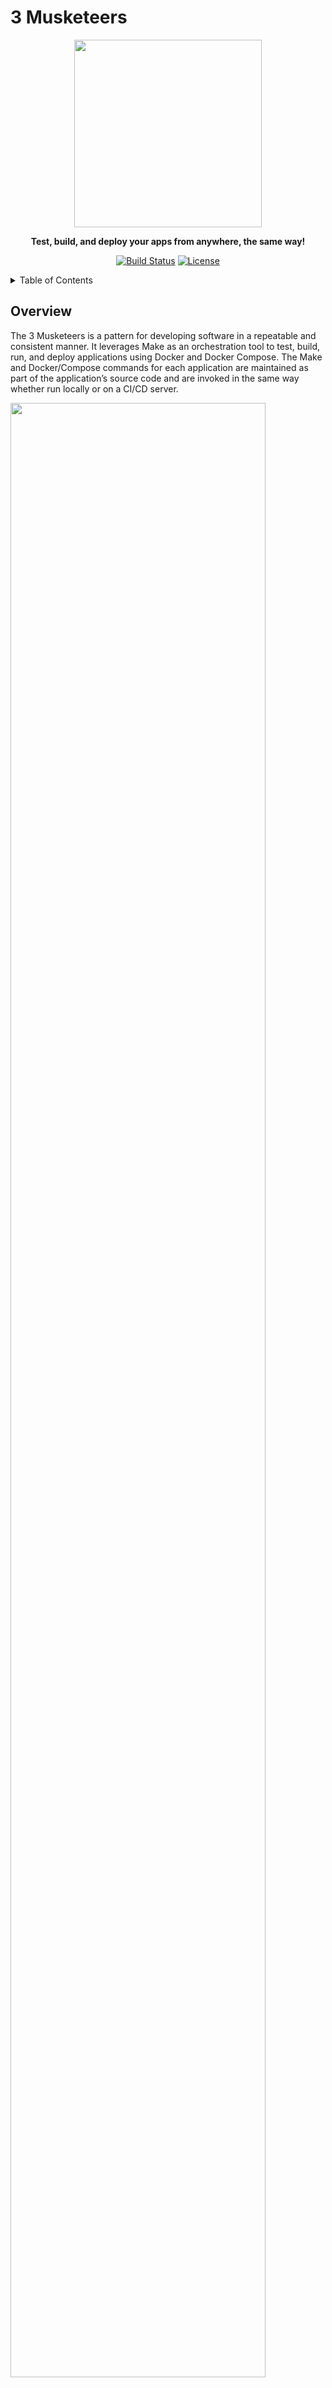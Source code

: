 
# 3 Musketeers

<div align="center">
<img src="docs/public/img/hero-v2.svg" width="300">

**Test, build, and deploy your apps from anywhere, the same way!**

[![Build Status][linkGitHubActionsProjectBadge]][linkGitHubActionsProject]
[![License][linkLicenseBadge]][linkLicense]
</div>

<details>
  <summary>Table of Contents</summary>

<!-- START doctoc generated TOC please keep comment here to allow auto update -->
<!-- DON'T EDIT THIS SECTION, INSTEAD RE-RUN doctoc TO UPDATE -->

- [Overview](#overview)
- [Why?](#why)
  - [Consistency](#consistency)
  - [Control](#control)
  - [Confidence](#confidence)
- [Demo](#demo)
- [Getting started](#getting-started)
  - [Prerequisites](#prerequisites)
  - [Steps](#steps)
- [3 Musketeers website development](#3-musketeers-website-development)
  - [Prerequisites](#prerequisites-1)
  - [Development](#development)
  - [Deployment](#deployment)
    - [Create a new site](#create-a-new-site)
    - [Deploy](#deploy)
    - [Delete](#delete)
  - [CI/CD](#cicd)
  - [Visual elements](#visual-elements)
- [Contributing](#contributing)
- [References](#references)
- [Stargazers over time](#stargazers-over-time)
- [License](#license)

<!-- END doctoc generated TOC please keep comment here to allow auto update -->

</details>

## Overview

<!-- Copy of docs/guide/index.md -->

The 3 Musketeers is a pattern for developing software in a repeatable and consistent manner. It leverages Make as an orchestration tool to test, build, run, and deploy applications using Docker and Docker Compose. The Make and Docker/Compose commands for each application are maintained as part of the application’s source code and are invoked in the same way whether run locally or on a CI/CD server.

<img src="./diagrams/overview.mmd.svg" width="90%">

## Why?

### Consistency

Run the same commands no matter where you are: Linux, MacOS, Windows, CI/CD tools that supports Docker like GitHub Actions, Travis CI, CircleCI, and GitLab CI.

### Control

Take control of languages, versions, and tools you need, and version source control your pipelines with your preferred VCS like GitHub and GitLab

### Confidence

Test your code and pipelines locally before your CI/CD tool runs it. Feel confident that if it works locally, it will work in your CI/CD server.

## Demo

<!-- Copy of docs/guide/index.md-->

<img alt="Animated demo" src="../vhs-demo/demo.gif" width="800px"/>

_The demo was generated with VHS using the 3 Musketeers ([source](demo))._

## Getting started

<!-- Copy of docs/guide/getting-started.md -->

Let's print out `Hello, World!` in the terminal using the 3 Musketeers. The command `make echo` will be calling Docker to run the command `echo 'Hello, World!'` inside a container.

<img src="./diagrams/getting-started.mmd.svg" width="90%">

### Prerequisites

- [Docker](https://www.docker.com/)
- [Compose](https://docs.docker.com/compose/)
- [Make](https://www.gnu.org/software/make/)

### Hello, World!

Create the following 2 files:

```yaml
# docker-compose.yml
services:
  alpine:
    image: alpine
```

```makefile
# Makefile
echo:
	docker compose run --rm alpine echo 'Hello, World!'
```

Then simply run:

```bash
make echo
```

<br>

For more information, visit [3 Musketeers website][link3Musketeers].

## 3 Musketeers website development

This repository is the [3 Musketeers website][link3Musketeers] built with [VitePress][linkVitePress]. This section explains how to develop, test, and deploy using the 3 Musketeers.

### Prerequisites

- [Docker](https://www.docker.com/)
- [Compose](https://docs.docker.com/compose/)
- [Make](https://www.gnu.org/software/make/)
- [Cloudflare Pages][linkCloudflarePages] account

### Development

```bash
# Create a .env file
make envfile ENVFILE=env.example
# Install dependencies
make deps

# Start vitepress server for local development
make dev
# Wait till the message 'vite v2.5.3 dev server running at' appears
# Access the website in your browser at http://localhost:8080/
# \<ctrl-c\> to stop

# Build static site
make build

# Serve static site for local development
make serveDev
# Access the website in your browser at http://localhost:8080/
# \<ctrl-c\> to stop

# Serve static website (headless)
make serve

# Test static website
make test

# Prune
make prune

# Contributing? Make sure the following command runs successfully
make all
```

### Deployment

The 3 Musketeers website is deployed to [Cloudflare Pages][linkCloudflarePages]. This section shows how to create site, deploy, and delete using Wrangler CLI][linkCloudflareWranglerCLI]. This is handy for previewing new changes.

Given the build, test and deployment are going to be done with GitHub Actions, this section follows the [direct upload][linkCloudflareDirectUpload] and [Run Wrangler in CI/CD][linkCloudflareWranglerCICD] directives.

Lastly, this section assumes the application was built and tested (see previous section `Development`).

#### Cloudflare account ID and API token

To interact with Cloudflare Pages with Wrangler CLI, Cloudflare account ID and API token are required.

1. Account ID: [Find account and zone IDs][linkCloudflareFindAccountAndZoneIDs]
1. API token
	1. [Create API token][linkCloudflareCreateAPIToken]
	1. Use `Edit Cloudflare Workers` template
	1. Permissions:
		- Account - Cloudflare Pages - Edit
	1. Set a TIL
1. Set the values in the `.env` file (based of `env.template`)
1. Do not forget to delete the API token once it is not longer used

#### Create a new Pages project

This section creates a new Pages project with Wrangler CLI. Ensure the `.env` file contains the account ID and API token.

```bash
# All the following commands will be run inside a container
make shell

# You can always see the values of environment variables
env | grep ENV_

# List your current Pages projects
npx wrangler pages project list

# Create a new project that is not in the list above
npx wrangler pages project create 3musketeers-test --production-branch=main
#✨ Successfully created the '3musketeers-test' project. It will be available at https://3musketeers-test.pages.dev/ once you create your first deployment.
#To deploy a folder of assets, run 'wrangler pages deploy [directory]'.

# Now, the new project should be listed and take note of the project domain
npx wrangler pages project list

# Project is empty which should not be hosted! (My project domain for this example is 3musketeers-test.pages.dev)
curl -I https://3musketeers-test.pages.dev
#HTTP/2 522
#...

# Exit the container
exit
```

Copy the project and production branch names to `.env` file. In this example, `3musketeers-test` and `main` were used. Take note of the URL where the project will be served (ex: `https://3musketeers-test.pages.dev`)

#### Deploy

This section deploys the website to an existing Cloudflare project. Ensure the `.env` file contains the project and branch names as well as account ID and API token.

```bash
# All the following commands will be run inside a container
make shell

# Deploy!
npx wrangler pages deploy docs/.vitepress/dist \
	--project-name=${ENV_CLOUDFLARE_PROJECT_NAME} \
	--branch=${ENV_CLOUDFLARE_BRANCH_NAME} \
	--commit-message="Deploy!"
#✨ Success! Uploaded 81 files (4.28 sec)
#✨ Deployment complete! Take a peek over at https://some-id.3musketeers-test.pages.dev

# Project is no longer empty!
curl -I https://3musketeers-test.pages.dev
#HTTP/2 200
#...

# Exit the container
exit
```

As a side note, `make deploy` can be used instead.

#### Delete

This section shows how to delete a Cloudflare Pages project. Ensure the `.env` file contains the project and branch names as well as account ID and API token.

```bash
# All the following commands will be run inside a container
make shell

npx wrangler pages project delete ${ENV_CLOUDFLARE_PROJECT_NAME}
#? Are you sure you want to delete "3musketeers-test"? This action cannot be undone. › y
#Deleting 3musketeers-test
#Successfully deleted 3musketeers-test

# Check the site is not there
curl -I https://3musketeers-test.pages.dev
#HTTP/2 530
#...

# Exit the container
exit
```

### CI/CD

[GitHub Actions][linkGitHubActions] is used to test PRs and deploy changes made to `main` branch to Netlify.

- A dedicated Netlify personal access token has been created for Github Actions
- Environment variables required for deploying to Netlify are set as [secrets for GitHub Actions][linkGitHubActionsSecrets]
- The GitHub Actions workflows follow the 3 Musketeers pattern so it is a good real life example

### Visual elements

- 3 Musketeers logo
    - Created by me with [Procreate][linkProcreate] and [Vectornator][linkVectornator]
        - Neat tools used are [offset path][linkVectornatorOffsetPath] and [mask objects][linkVectornatorMaskObjects]
    - 2048px by 2048px SVG image
    - Images are in folder `docs/public/img`
- Favicon
    - Source image is an exported png format of the logo
    - Use the website [favicon.io][linkFaviconio]
    - The generated content is in `docs/public/favicon_io`
    - File docs/public/favicon.io is a copy of the file in `docs/public/favicon_io`
        - By default, browsers searches for /favicon.io
    - HTML `link` tags have been set in file `/docs/.vitepress/config.js`
- Social media preview
    - This is for displaying preview of the website on Twitter, Facebook, GitHub, etc
    - Created a new vector image 1280x640px with the scale down logo at the center
        - The size is suggested by GitHub in General settings
    - According to [artegence article][linkArtegenceArticle], the ideal image that works on different social platforms
        - Is 1200x630px
        - Has the logo (630x630) centered
        - Use png format (very high quality and transparency)
        - Use jpg format (high quality and very good size compression)
    - HTML `meta` tags have been set in file `/docs/.vitepress/config.js`
    - The social image is also set in the general settings of the repository
- Diagrams
    - [Mermaid][linkMermaid] is used to generate diagrams
    - All diagrams are in the directory [diagrams](diagrams)
- README badges
    - [Netlify deployment badge][linkNetlifyDeploymentBadge]

## Contributing

[CONTRIBUTING.md](CONTRIBUTING.md)

Thanks goes to [contributors][linkContributors].

## References

- [Docker][linkDocker]
- [Compose][linkCompose]
- [Make][linkMake]
- [VitePress][linkVitePress]
- [Netlify][linkNetlifyProjectBadge]
- [GitHub Actions][linkGitHubActions]
- [Vectornator][linkVectornator]
- [Procreate][linkProcreate]
- [favicon.io][linkFaviconio]
- [Mermaid][linkMermaid]
- [Preparing a perfect image for the og:image tag][linkArtegenceArticle]

## Stargazers over time

[![Stargazers over time][linkProjectStargazersSVG]][linkProjectStargazers]

## License

[MIT][linkLicense]


[link3Musketeers]: https://3musketeers.pages.dev
[linkContributing]: ./docs/guide/contributing.md
[linkContributors]: CONTRIBUTORS
[linkLicenseBadge]: https://img.shields.io/badge/License-MIT-green.svg?style=for-the-badge
[linkLicense]: LICENSE
[linkPatternOverview]: ./docs/guide/assets/diagrams-overview.svg

[linkDocker]: https://www.docker.com
[linkCompose]: https://docs.docker.com/compose
[linkMake]: https://www.gnu.org/software/make

[linkGitHubActionsProject]: https://github.com/flemay/3musketeers/actions
[linkGitHubActionsProjectBadge]: https://img.shields.io/github/actions/workflow/status/flemay/3musketeers/deploy.yml?style=for-the-badge&logo=github
[linkGitHubActions]: https://github.com/features/actions
[linkGitHubActionsSecrets]: https://docs.github.com/en/actions/security-guides/encrypted-secrets

[linkCloudflarePages]: https://pages.cloudflare.com/
[linkCloudflareDirectUpload]: https://developers.cloudflare.com/pages/get-started/direct-upload/
[linkCloudflareWranglerCICD]: https://developers.cloudflare.com/workers/wrangler/ci-cd/
[linkCloudflareFindAccountAndZoneIDs]: https://developers.cloudflare.com/fundamentals/setup/find-account-and-zone-ids/
[linkCloudflareCreateAPIToken]: https://dash.cloudflare.com/profile/api-tokens
[linkCloudflareWranglerCLI]: https://developers.cloudflare.com/workers/wrangler/

[linkNetlify]: https://netlify.com
[linkNetlifyProject]: https://app.netlify.com/sites/wizardly-khorana-16f9c6/deploys
[linkNetlifyProjectBadge]: https://img.shields.io/netlify/f1862de7-2548-42c8-84e2-fb7dfae6bff8?label=Deploy&logo=netlify&style=for-the-badge
[linkNetlifyCLI]: https://cli.netlify.com/commands/
[linkNetlifyDeploymentBadge]: https://www.netlify.com/blog/2019/01/29/sharing-the-love-with-netlify-deployment-badges/

[linkProjectStargazersSVG]: https://starchart.cc/flemay/3musketeers.svg
[linkProjectStargazers]: https://starchart.cc/flemay/3musketeers

[linkVitePress]: https://vitepress.vuejs.org/
[linkFaviconio]: https://favicon.io
[linkMermaid]: https://mermaid.js.org/
[linkArtegenceArticle]: https://artegence.com/blog/social-media-tags-guide-part-2-preparing-a-perfect-image-for-the-ogimage-tag/
[linkProcreate]: https://procreate.art/

[linkVectornator]: https://www.vectornator.io
[linkVectornatorOffsetPath]: https://www.vectornator.io/learn/paths#how-to-create-an-offset-path
[linkVectornatorMaskObjects]: https://www.vectornator.io/learn/options#how-to-mask-objects
